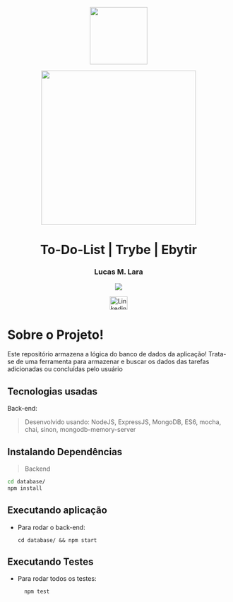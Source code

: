 <p align="center"><img width='130px' src='https://icon-library.com/images/node-js-icon/node-js-icon-11.jpg' />
<p align="center"><img width='350px' src='https://upload.wikimedia.org/wikipedia/commons/9/93/MongoDB_Logo.svg' />

<h1 align="center"> To-Do-List | Trybe | Ebytir </h1>  </p>

<h3 align="center">Lucas M. Lara</h3>
<p align="center"> <a align="center" href="https://github.com/LucasMLara">
<img align="center" src="https://img.shields.io/github/followers/LucasMLara?label=Follow&style=social">
</a> <p>

<p align="center">
<a href="https://www.linkedin.com/in/lucasmlara/" target="blank"><img align="center" src="https://raw.githubusercontent.com/rahuldkjain/github-profile-readme-generator/master/src/images/icons/Social/linked-in-alt.svg" alt="Linkedin Lucas Lara" height="30" width="40" /></a>
</p>


# Sobre o Projeto!
Este repositório armazena a lógica do banco de dados da aplicação! Trata-se de uma ferramenta para armazenar e buscar os dados das tarefas adicionadas ou concluídas pelo usuário

## Tecnologias usadas

Back-end:
> Desenvolvido usando: NodeJS, ExpressJS, MongoDB, ES6, mocha, chai, sinon, mongodb-memory-server


## Instalando Dependências

> Backend
```bash
cd database/ 
npm install
``` 

## Executando aplicação

* Para rodar o back-end:

  ```
  cd database/ && npm start
  ```

## Executando Testes

* Para rodar todos os testes:

  ```
    npm test
  ```
